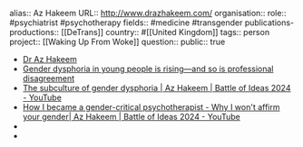 alias:: Az Hakeem
URL:: http://www.drazhakeem.com/
organisation::
role:: #psychiatrist #psychotherapy 
fields:: #medicine #transgender 
publications-productions:: [[DeTrans]] 
country:: #[[United Kingdom]] 
tags:: person
project:: [[Waking Up From Woke]] 
question::
public:: true

- [Dr Az Hakeem](http://www.drazhakeem.com/)
- [Gender dysphoria in young people is rising—and so is professional disagreement](https://www.bmj.com/content/bmj/380/bmj.p382.full.pdf)
- [The subculture of gender dysphoria | Az Hakeem | Battle of Ideas 2024 - YouTube](https://www.youtube.com/watch?v=HS8_ujB4kK8)
- [How I became a gender-critical psychotherapist - Why I won't affirm your gender| Az Hakeem | Battle of Ideas 2024 - YouTube](https://www.youtube.com/watch?v=6bGZGYaRz_w)
-
-